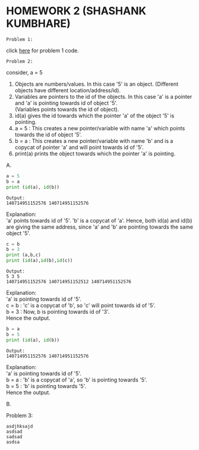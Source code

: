 # HOMEWORK 2 (SHASHANK KUMBHARE) #  

```Problem 1:  ```
	
click [here](./problem1.py) for problem 1 code.  
	
```Problem 2:  ```

consider, a = 5  
1. Objects are numbers/values. In this case '5' is an object.
(Different objects have different location/address/id).  
2.	Variables are pointers to the id of the objects. In this case 'a' is a pointer and 'a' is pointing towards id of object '5'.  
(Variables points towards the id of object).  
3. id(a) gives the id towards which the pointer 'a' of the object '5' is pointing.    
4. a = 5 : This creates a new pointer/variable with name 'a' which points towards the id of object '5'.  
5. b = a : This creates a new pointer/variable with name 'b' and is a copycat of pointer 'a' and will point towards id of '5'.  
6. print(a) prints the object towards which the pointer 'a' is pointing.  
	
A.  
```python
a = 5  
b = a  
print (id(a), id(b))
```
```
Output:  
140714951152576 140714951152576   
```		
Explanation:  
'a' points towards id of '5'. 'b' is a copycat of 'a'. Hence, both id(a) and id(b) are giving the same address, since 'a' and 'b' are pointing towards the same object '5'.  	  
  		  
```python		  
c = b  
b = 3  
print (a,b,c)  
print (id(a),id(b),id(c))  
```	
```			  
Output:  
5 3 5  
140714951152576 140714951152512 140714951152576  
```	
  
Explanation:  
'a' is pointing towards id of '5'.  
c = b : 'c' is a copycat of 'b', so 'c' will point towards id of '5'.   
b = 3 : Now, b is pointing towards id of '3'.  
Hence the output.  
  	  
```python		  
b = a  
b = 5  
print (id(a), id(b))  
```
```				
Output:  
140714951152576 140714951152576  
```		  
Explanation:  
'a' is pointing towards id of '5'.  
b = a : 'b' is a copycat of 'a', so 'b' is pointing towards '5'.  
b = 5 : 'b' is pointing towards '5'.  
Hence the output.  
  	  
B.  
		
Problem 3:  

	asdjhksajd
	asdsad
	sadsad
	asdsa
		
		
		
		
		
		
		
		
		